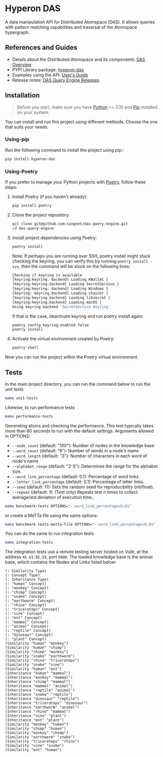 # Hyperon DAS

A data manipulation API for Distributed Atomspace (DAS). It allows queries with pattern matching capabilities and traversal of the Atomspace hypergraph.

## References and Guides

- Details about the Distributed Atomspace and its components: [DAS Overview](https://singnet.github.io/das/das-overview)
- PYPI Library package: [hyperon-das](https://pypi.org/project/hyperon-das/)
- Examples using the API: [User's Guide](https://singnet.github.io/das/das-users-guide) 
- Release notes: [DAS Query Engine Releases](https://github.com/singnet/das-query-engine/releases)

## Installation

> Before you start, make sure you have [Python](https://www.python.org/) >= 3.10 and [Pip](https://pypi.org/project/pip/) installed on your system.

You can install and run this project using different methods. Choose the one that suits your needs.

### Using-pip

Run the following command to install the project using pip:: 

```bash
pip install hyperon-das
```

### Using-Poetry

If you prefer to manage your Python projects with [Poetry](https://python-poetry.org/), follow these steps:

1.    
    Install Poetry (if you haven't already):
    
    ```bash
    pip install poetry
    ``` 
    
2.  Clone the project repository:
    
    ```bash
    git clone git@github.com:singnet/das-query-engine.git
    cd das-query-engine
    ``` 
    
3.  Install project dependencies using Poetry:
    
    ```bash
    poetry install
    ```
    Note: If perhaps you are running over SSH, poetry install might stuck checking the keyring, you can verify this by running `poetry install -vvv`, then the command will be stuck on the following lines:
    ```bash
    Checking if keyring is available
    [keyring:keyring. backend] Loading KWallet |  
    [keyring:keyring.backend] Loading SecretService |  
    [keyring:keyring. backend] Loading Windows |  
    [keyring: keyring.backend] Loading chainer |  
    [keyring:keyring.backend] Loading libsecret |  
    [keyring:keyring.backend] Loading macOS |  
    Using keyring backend 'SecretService Keyring'
    ```

    If that is the case, deactivate keyring and run poetry install again:
    ```bash
    poetry config keyring.enabled false
    poetry install
    ```
    
5.  Activate the virtual environment created by Poetry:
    
    ```bash
    poetry shell
    ``` 

Now you can run the project within the Poetry virtual environment.

## Tests

In the main project directory, you can run the command below to run the unit tests

```bash
make unit-tests
```

Likewise, to run performance tests

```bash
make performance-tests
```
Generating atoms and checking the performance.
This test typically takes more than 60 seconds to run with the default settings.
Arguments allowed in OPTIONS:
- `--node_count` (default: "100"): Number of nodes in the knowledge base
- `--word_count` (default: "8"): Number of words in a node's name
- `--word_length` (default: "3"): Number of characters in each word of node's name
- `--alphabet_range` (default: "2-5"): Determines the range for the alphabet size.
- `--word_link_percentage` (default: 0.1): Percentage of word links.
- `--letter_link_percentage` (default: 0.1): Percentage of letter links.
- `--seed` (default: 11): Sets the random seed for reproducibility (int/float).
- `--repeat` (default: 1): (Test only) Repeats test n times to collect average/std deviation of execution time..

```bash
make benchmark-tests OPTIONS="--word_link_percentage=0.01"
```
or create a MeTTa file using the same options:
```bash
make benchmark-tests-metta-file OPTIONS="--word_link_percentage=0.01"
```


You can do the same to run integration tests

```bash
make integration-tests
```

The integration tests use a remote testing server hosted on Vultr, at the address `45.63.85.59`, port `8080`. The loaded knowledge base is the animal base, which contains the Nodes and Links listed below:

```text
(: Similarity Type)
(: Concept Type)
(: Inheritance Type)
(: "human" Concept)
(: "monkey" Concept)
(: "chimp" Concept)
(: "snake" Concept)
(: "earthworm" Concept)
(: "rhino" Concept)
(: "triceratops" Concept)
(: "vine" Concept)
(: "ent" Concept)
(: "mammal" Concept)
(: "animal" Concept)
(: "reptile" Concept)
(: "dinosaur" Concept)
(: "plant" Concept)
(Similarity "human" "monkey")
(Similarity "human" "chimp")
(Similarity "chimp" "monkey")
(Similarity "snake" "earthworm")
(Similarity "rhino" "triceratops")
(Similarity "snake" "vine")
(Similarity "human" "ent")
(Inheritance "human" "mammal")
(Inheritance "monkey" "mammal")
(Inheritance "chimp" "mammal")
(Inheritance "mammal" "animal")
(Inheritance "reptile" "animal")
(Inheritance "snake" "reptile")
(Inheritance "dinosaur" "reptile")
(Inheritance "triceratops" "dinosaur")
(Inheritance "earthworm" "animal")
(Inheritance "rhino" "mammal")
(Inheritance "vine" "plant")
(Inheritance "ent" "plant")
(Similarity "monkey" "human")
(Similarity "chimp" "human")
(Similarity "monkey" "chimp")
(Similarity "earthworm" "snake")
(Similarity "triceratops" "rhino")
(Similarity "vine" "snake")
(Similarity "ent" "human")
```

